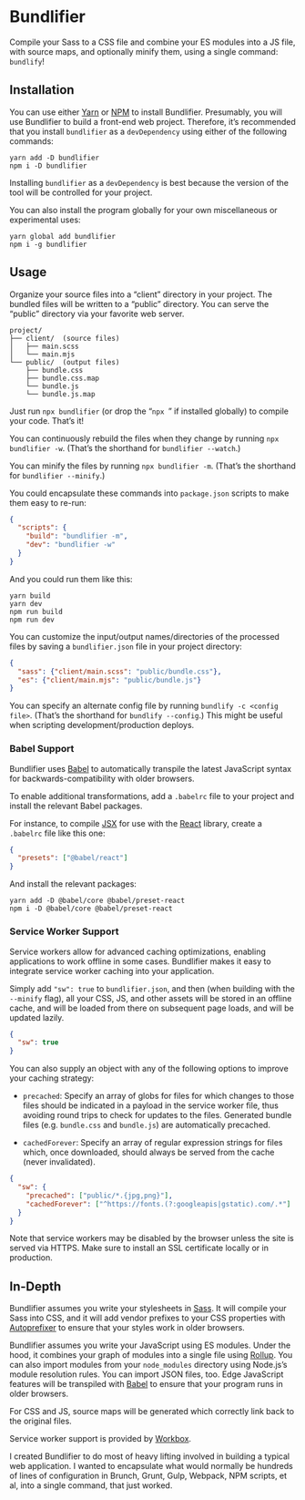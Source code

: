 # Bundlifier

Compile your Sass to a CSS file and combine your ES modules into a JS file, with
source maps, and optionally minify them, using a single command: `bundlify`!

## Installation

You can use either [Yarn][] or [NPM][] to install Bundlifier.  Presumably, you
will use Bundlifier to build a front-end web project.  Therefore, it’s
recommended that you install `bundlifier` as a `devDependency` using either of
the following commands:

```
yarn add -D bundlifier
npm i -D bundlifier
```

Installing `bundlifier` as a `devDependency` is best because the version of the
tool will be controlled for your project.

You can also install the program globally for your own miscellaneous or
experimental uses:

```
yarn global add bundlifier
npm i -g bundlifier
```

[Yarn]: https://yarnpkg.com/
[NPM]: https://www.npmjs.com/get-npm

## Usage

Organize your source files into a “client” directory in your project.  The
bundled files will be written to a “public” directory.  You can serve the
“public” directory via your favorite web server.

```
project/
├── client/  (source files)
│   ├── main.scss
│   └── main.mjs
└── public/  (output files)
    ├── bundle.css
    ├── bundle.css.map
    └── bundle.js
    └── bundle.js.map
```

Just run `npx bundlifier` (or drop the “`npx `” if installed globally) to compile
your code.  That’s it!

You can continuously rebuild the files when they change by running `npx
bundlifier -w`.  (That’s the shorthand for `bundlifier --watch`.)

You can minify the files by running `npx bundlifier -m`.  (That’s the shorthand
for `bundlifier --minify`.)

You could encapsulate these commands into `package.json` scripts to make them
easy to re-run:

```json
{
  "scripts": {
    "build": "bundlifier -m",
    "dev": "bundlifier -w"
  }
}
```

And you could run them like this:

```
yarn build
yarn dev
npm run build
npm run dev
```

You can customize the input/output names/directories of the processed files by
saving a `bundlifier.json` file in your project directory:

```json
{
  "sass": {"client/main.scss": "public/bundle.css"},
  "es": {"client/main.mjs": "public/bundle.js"}
}
```

You can specify an alternate config file by running `bundlify -c <config file>`.
(That’s the shorthand for `bundlify --config`.)  This might be useful when
scripting development/production deploys.

### Babel Support

Bundlifier uses [Babel][] to automatically transpile the latest JavaScript
syntax for backwards-compatibility with older browsers.

To enable additional transformations, add a `.babelrc` file to your project and
install the relevant Babel packages.

For instance, to compile [JSX][] for use with the [React][] library, create a
`.babelrc` file like this one:

```json
{
  "presets": ["@babel/react"]
}
```

And install the relevant packages:

```
yarn add -D @babel/core @babel/preset-react
npm i -D @babel/core @babel/preset-react
```

[Babel]: https://babeljs.io/
[JSX]: https://reactjs.org/docs/introducing-jsx.html
[React]: https://reactjs.org/

### Service Worker Support

Service workers allow for advanced caching optimizations, enabling applications
to work offline in some cases.  Bundlifier makes it easy to integrate service
worker caching into your application.

Simply add `"sw": true` to `bundlifier.json`, and then (when building with the
`--minify` flag), all your CSS, JS, and other assets will be stored in an
offline cache, and will be loaded from there on subsequent page loads, and will
be updated lazily.

```json
{
  "sw": true
}
```

You can also supply an object with any of the following options to improve your
caching strategy:

- `precached`: Specify an array of globs for files for which changes to those
  files should be indicated in a payload in the service worker file, thus
  avoiding round trips to check for updates to the files.  Generated bundle
  files (e.g. `bundle.css` and `bundle.js`) are automatically precached.

- `cachedForever`: Specify an array of regular expression strings for files
  which, once downloaded, should always be served from the cache (never
  invalidated).

```json
{
  "sw": {
    "precached": ["public/*.{jpg,png}"],
    "cachedForever": ["^https://fonts.(?:googleapis|gstatic).com/.*"]
  }
}
```

Note that service workers may be disabled by the browser unless the site is
served via HTTPS.  Make sure to install an SSL certificate locally or in
production.

## In-Depth

Bundlifier assumes you write your stylesheets in [Sass][].  It will compile your
Sass into CSS, and it will add vendor prefixes to your CSS properties with
[Autoprefixer][] to ensure that your styles work in older browsers.

[Sass]: http://sass-lang.com/
[Autoprefixer]: https://github.com/postcss/autoprefixer

Bundlifier assumes you write your JavaScript using ES modules.  Under the hood,
it combines your graph of modules into a single file using [Rollup][].  You can
also import modules from your `node_modules` directory using Node.js’s module
resolution rules.  You can import JSON files, too.  Edge JavaScript features
will be transpiled with [Babel][] to ensure that your program runs in older
browsers.

[Rollup]: https://rollupjs.org/

For CSS and JS, source maps will be generated which correctly link back to the
original files.

Service worker support is provided by [Workbox][].

[Workbox]: https://developers.google.com/web/tools/workbox/

I created Bundlifier to do most of heavy lifting involved in building a typical
web application.  I wanted to encapsulate what would normally be hundreds of
lines of configuration in Brunch, Grunt, Gulp, Webpack, NPM scripts, et al, into
a single command, that just worked.
